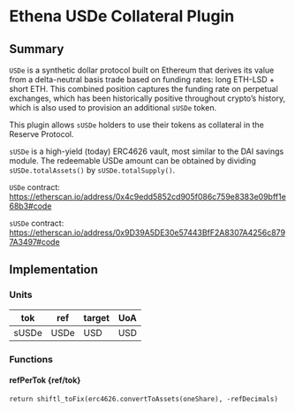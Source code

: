 # Ethena USDe Collateral Plugin

## Summary

`USDe` is a synthetic dollar protocol built on Ethereum that derives its value from a delta-neutral basis trade based on funding rates: long ETH-LSD + short ETH. This combined position captures the funding rate on perpetual exchanges, which has been historically positive throughout crypto’s history, which is also used to provision an additional `sUSDe` token.

This plugin allows `sUSDe` holders to use their tokens as collateral in the Reserve Protocol.

`sUSDe` is a high-yield (today) ERC4626 vault, most similar to the DAI savings module. The redeemable USDe amount can be obtained by dividing `sUSDe.totalAssets()` by `sUSDe.totalSupply()`.

`USDe` contract: <https://etherscan.io/address/0x4c9edd5852cd905f086c759e8383e09bff1e68b3#code>

`sUSDe` contract: <https://etherscan.io/address/0x9D39A5DE30e57443BfF2A8307A4256c8797A3497#code>

## Implementation

### Units

| tok   | ref  | target | UoA |
| ----- | ---- | ------ | --- |
| sUSDe | USDe | USD    | USD |

### Functions

#### refPerTok {ref/tok}

`return shiftl_toFix(erc4626.convertToAssets(oneShare), -refDecimals)`
